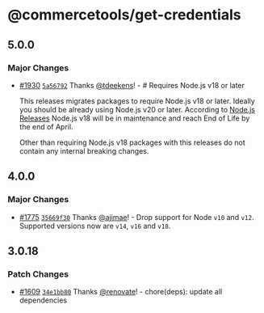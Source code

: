 # @commercetools/get-credentials

## 5.0.0

### Major Changes

- [#1930](https://github.com/commercetools/nodejs/pull/1930) [`5a56792`](https://github.com/commercetools/nodejs/commit/5a5679256a4a7e4b90bc47b945b12acb4f70b411) Thanks [@tdeekens](https://github.com/tdeekens)! - # Requires Node.js v18 or later

  This releases migrates packages to require Node.js v18 or later. Ideally you should be already using Node.js v20 or later. According to [Node.js Releases](https://nodejs.org/en/about/previous-releases) Node.js v18 will be in maintenance and reach End of Life by the end of April.

  Other than requiring Node.js v18 packages with this releases do not contain any internal breaking changes.

## 4.0.0

### Major Changes

- [#1775](https://github.com/commercetools/nodejs/pull/1775) [`35669f30`](https://github.com/commercetools/nodejs/commit/35669f30dbc4b24d59ec3df3f38417b1f2a77837) Thanks [@ajimae](https://github.com/ajimae)! - Drop support for Node `v10` and `v12`. Supported versions now are `v14`, `v16` and `v18`.

## 3.0.18

### Patch Changes

- [#1609](https://github.com/commercetools/nodejs/pull/1609) [`34e1bb80`](https://github.com/commercetools/nodejs/commit/34e1bb8010225fcc5ea7459bdd93f330eb7dd37d) Thanks [@renovate](https://github.com/apps/renovate)! - chore(deps): update all dependencies
